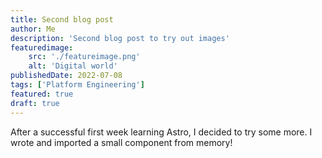 ```yaml
---
title: Second blog post
author: Me
description: 'Second blog post to try out images'
featuredimage:
    src: './featureimage.png'
    alt: 'Digital world'
publishedDate: 2022-07-08
tags: ['Platform Engineering']
featured: true
draft: true
---
```


After a successful first week learning Astro, I decided to try some more. I wrote and imported a small component from memory!

